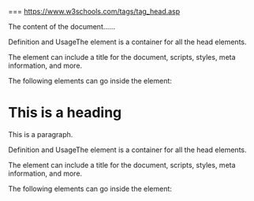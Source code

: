 === https://www.w3schools.com/tags/tag_head.asp

<!DOCTYPE html>
<html>
<head>
    <title>Title of the document</title>
</head>

<body>
 The content of the document......
</body>

</html> 

Definition and UsageThe <head> element is a container for all the head elements.

The <head> element can include a title for the document, scripts, styles, meta information, and more.

The following elements can go inside the <head> element:

<title> (this element is required in an  HTML document)
<style>
<base>
<link>
<meta>
<script>
<noscript>
Browser Support


Differences Between HTML 4.01 and HTML5In HTML 4.01 the <head> element is required.

In HTML5, the <head> element can be omitted. The following code will validate  as HTML5:

Example<!DOCTYPE html>
<html>
<title>Title of the document</title>

<body>
<h1>This is a heading</h1>
<p>This is a paragraph.</p>
</body>

</html> 

Definition and UsageThe <head> element is a container for all the head elements.

The <head> element can include a title for the document, scripts, styles, meta information, and more.

The following elements can go inside the <head> element:

<title> (this element is required in an  HTML document)
<style>
<base>
<link>
<meta>
<script>
<noscript>

